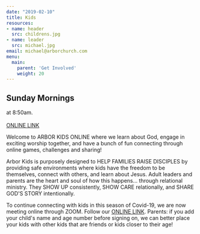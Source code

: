 ```yaml
---
date: "2019-02-10"
title: Kids
resources:
- name: header
  src: childrens.jpg
- name: leader
  src: michael.jpg
email: michael@arborchurch.com
menu:
  main:
    parent: 'Get Involved'
    weight: 20
---
```


<h2 class="tight-header">Sunday Mornings</h2> at 8:50am.
<br>
<br>
<a href=https://us02web.zoom.us/j/81030327719?pwd=WjkydnhoYUVRK2haSXJ6M1hTRm04Zz09">ONLINE LINK</a>
<br>

Welcome to ARBOR KIDS ONLINE where we learn about God, engage in exciting worship together, and have a bunch of fun connecting through online games, challenges and sharing!


Arbor Kids is purposely designed to HELP FAMILIES RAISE DISCIPLES by providing safe environments where kids have the freedom to be themselves, connect with others, and learn about Jesus. Adult leaders and parents are the heart and soul of how this happens... through relational ministry. They SHOW UP consistently, SHOW CARE relationally, and SHARE GOD'S STORY intentionally.

To continue connecting with kids in this season of Covid-19, we are now meeting online through ZOOM.  Follow our <a href="https://us02web.zoom.us/j/81030327719?pwd=WjkydnhoYUVRK2haSXJ6M1hTRm04Zz09">ONLINE LINK</a>. Parents: if you add your child's name and age number before signing on, we can better place your kids with other kids that are friends or kids closer to their age! 


